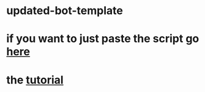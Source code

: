 # updated-bot-template

# if you want to just paste the script go [here](https://tangoxfm.github.io/pages/MainPage.html)

# the [tutorial]()

